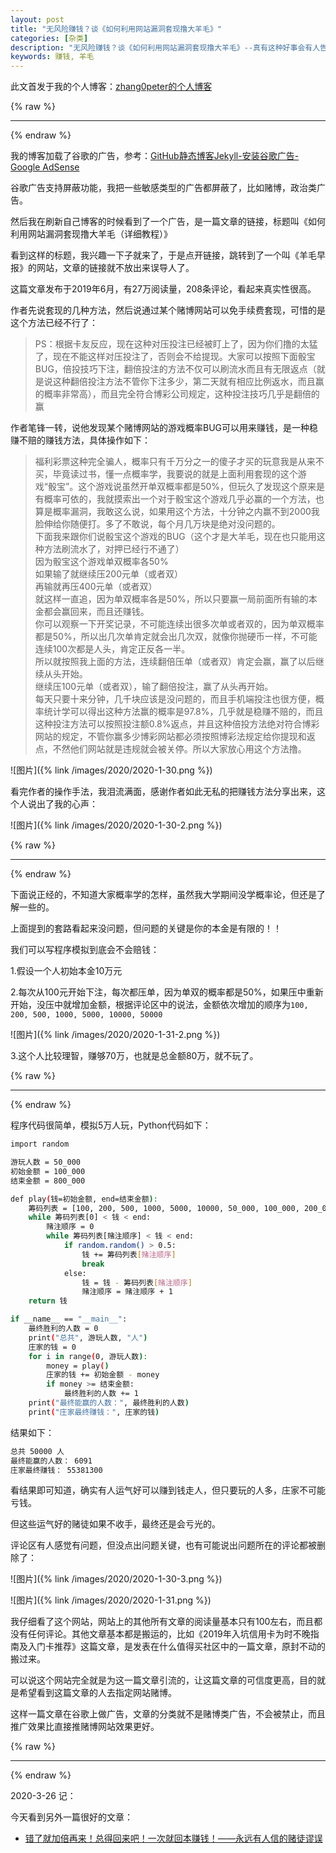 ```yaml
---
layout: post
title: "无风险赚钱？谈《如何利用网站漏洞套现撸大羊毛》"
categories: [杂类]
description: "无风险赚钱？谈《如何利用网站漏洞套现撸大羊毛》--真有这种好事会有人告诉你？"
keywords: 赚钱, 羊毛
---
```


此文首发于我的个人博客：[zhang0peter的个人博客](https://zhang0peter.com)         

{% raw %}
***          
{% endraw %}

我的博客加载了谷歌的广告，参考：[GitHub静态博客Jekyll-安装谷歌广告-Google AdSense](https://zhang0peter.com/2020/01/24/jekyll-google-advertisement/)

谷歌广告支持屏蔽功能，我把一些敏感类型的广告都屏蔽了，比如赌博，政治类广告。

然后我在刷新自己博客的时候看到了一个广告，是一篇文章的链接，标题叫《如何利用网站漏洞套现撸大羊毛（详细教程）》

看到这样的标题，我兴趣一下子就来了，于是点开链接，跳转到了一个叫《羊毛早报》的网站，文章的链接就不放出来误导人了。

这篇文章发布于2019年6月，有27万阅读量，208条评论，看起来真实性很高。

作者先说套现的几种方法，然后说通过某个赌博网站可以免手续费套现，可惜的是这个方法已经不行了：

> PS：根据卡友反应，现在这种对压投注已经被盯上了，因为你们撸的太猛了，现在不能这样对压投注了，否则会不给提现。大家可以按照下面骰宝BUG，倍投技巧下注，翻倍投注的方法不仅可以刷流水而且有无限返点（就是说这种翻倍投注方法不管你下注多少，第二天就有相应比例返水，而且赢的概率非常高），而且完全符合博彩公司规定，这种投注技巧几乎是翻倍的赢

作者笔锋一转，说他发现某个赌博网站的游戏概率BUG可以用来赚钱，是一种稳赚不赔的赚钱方法，具体操作如下：

>福利彩票这种完全骗人，概率只有千万分之一的傻子才买的玩意我是从来不买，毕竟读过书，懂一点概率学，我要说的就是上面利用套现的这个游戏“骰宝”。这个游戏说虽然开单双概率都是50%，但玩久了发现这个原来是有概率可依的，我就摸索出一个对于骰宝这个游戏几乎必赢的一个方法，也算是概率漏洞，我敢这么说，如果用这个方法，十分钟之内赢不到2000我脸伸给你随便打。多了不敢说，每个月几万块是绝对没问题的。        
>下面我来跟你们说骰宝这个游戏的BUG（这个才是大羊毛，现在也只能用这种方法刷流水了，对押已经行不通了）      
>因为骰宝这个游戏单双概率各50%        
>如果输了就继续压200元单（或者双）          
>再输就再压400元单（或者双）         
>就这样一直追，因为单双概率各是50%，所以只要赢一局前面所有输的本金都会赢回来，而且还赚钱。          
>你可以观察一下开奖记录，不可能连续出很多次单或者双的，因为单双概率都是50%，所以出几次单肯定就会出几次双，就像你抛硬币一样，不可能连续100次都是人头，肯定正反各一半。          
>所以就按照我上面的方法，连续翻倍压单（或者双）肯定会赢，赢了以后继续从头开始。           
>继续压100元单（或者双），输了翻倍投注，赢了从头再开始。         
>每天只要十来分钟，几千块应该是没问题的，而且手机端投注也很方便，概率统计学可以得出这种方法赢的概率是97.8%，几乎就是稳赚不赔的，而且这种投注方法可以按照投注额0.8%返点，并且这种倍投方法绝对符合博彩网站的规定，不管你赢多少博彩网站都必须按照博彩法规定给你提现和返点，不然他们网站就是违规就会被关停。所以大家放心用这个方法撸。


![图片]({% link /images/2020/2020-1-30.png %})

看完作者的操作手法，我泪流满面，感谢作者如此无私的把赚钱方法分享出来，这个人说出了我的心声：

![图片]({% link /images/2020/2020-1-30-2.png %})

{% raw %}
***          
{% endraw %}

下面说正经的，不知道大家概率学的怎样，虽然我大学期间没学概率论，但还是了解一些的。

上面提到的套路看起来没问题，但问题的关键是你的本金是有限的！！

我们可以写程序模拟到底会不会赔钱：

1.假设一个人初始本金10万元

2.每次从100元开始下注，每次都压单，因为单双的概率都是50%，如果压中重新开始，没压中就增加金额，根据评论区中的说法，金额依次增加的顺序为`100, 200, 500, 1000, 5000, 10000, 50000`

![图片]({% link /images/2020/2020-1-31-2.png %})

3.这个人比较理智，赚够70万，也就是总金额80万，就不玩了。

{% raw %}
***          
{% endraw %}

程序代码很简单，模拟5万人玩，Python代码如下：

```sh
import random

游玩人数 = 50_000
初始金额 = 100_000
结束金额 = 800_000

def play(钱=初始金额, end=结束金额):
    筹码列表 = [100, 200, 500, 1000, 5000, 10000, 50_000, 100_000, 200_000, 400_000, 800_000]
    while 筹码列表[0] < 钱 < end:
        赌注顺序 = 0
        while 筹码列表[赌注顺序] < 钱 < end:
            if random.random() > 0.5:
                钱 += 筹码列表[赌注顺序]
                break
            else:
                钱 = 钱 - 筹码列表[赌注顺序]
                赌注顺序 = 赌注顺序 + 1
    return 钱

if __name__ == "__main__":
    最终胜利的人数 = 0
    print("总共", 游玩人数, "人")
    庄家的钱 = 0
    for i in range(0, 游玩人数):
        money = play()
        庄家的钱 += 初始金额 - money
        if money >= 结束金额:
            最终胜利的人数 += 1
    print("最终能赢的人数：", 最终胜利的人数)
    print("庄家最终赚钱：", 庄家的钱)
```
结果如下：
```sh
总共 50000 人
最终能赢的人数： 6091
庄家最终赚钱： 55381300
```
看结果即可知道，确实有人运气好可以赚到钱走人，但只要玩的人多，庄家不可能亏钱。

但这些运气好的赌徒如果不收手，最终还是会亏光的。




评论区有人感觉有问题，但没点出问题关键，也有可能说出问题所在的评论都被删除了：

![图片]({% link /images/2020/2020-1-30-3.png %})

![图片]({% link /images/2020/2020-1-31.png %})

我仔细看了这个网站，网站上的其他所有文章的阅读量基本只有100左右，而且都没有任何评论。其他文章基本都是搬运的，比如《2019年入坑信用卡为时不晚指南及入门卡推荐》这篇文章，是发表在什么值得买社区中的一篇文章，原封不动的搬过来。

可以说这个网站完全就是为这一篇文章引流的，让这篇文章的可信度更高，目的就是希望看到这篇文章的人去指定网站赌博。

这样一篇文章在谷歌上做广告，文章的分类就不是赌博类广告，不会被禁止，而且推广效果比直接推赌博网站效果更好。


{% raw %}
***          
{% endraw %}

2020-3-26 记：


今天看到另外一篇很好的文章：

*   [错了就加倍再来！总得回来吧！一次就回本赚钱！——永远有人信的赌徒谬误](https://mp.weixin.qq.com/s/vgOqn0OpHIqdxW_hKFCBSA)

